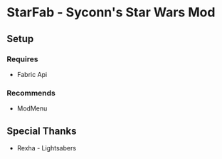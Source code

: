 # StarFab - Syconn's Star Wars Mod

## Setup
### Requires 

- Fabric Api

### Recommends

- ModMenu


## Special Thanks

- Rexha - Lightsabers
